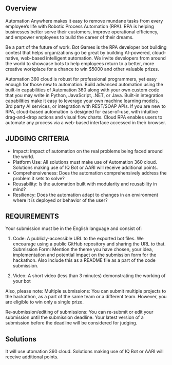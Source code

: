 ## Overview
Automation Anywhere makes it easy to remove mundane tasks from every employee’s life with Robotic Process Automation (RPA). RPA is helping businesses better serve their customers, improve operational efficiency, and empower employees to build the career of their dreams.

Be a part of the future of work. Bot Games is the RPA developer bot building contest that helps organizations go be great by building AI-powered, cloud-native, web-based intelligent automation. We invite developers from around the world to showcase bots to help employees return to a better, more creative workplace for a chance to win $5000 and other valuable prizes.

Automation 360 cloud is robust for professional programmers, yet easy enough for those new to automation. Build advanced automation using the built-in capabilities of Automation 360 along with your own custom code that you may write in Python, JavaScript, .NET, or Java. Built-in integration capabilities make it easy to leverage your own machine learning models, 3rd party AI services, or integration with REST/SOAP APIs. If you are new to RPA, cloud-based automation is designed for ease-of-use, with intuitive drag-and-drop actions and visual flow charts. Cloud RPA enables users to automate any process via a web-based interface accessed in their browser.


## JUDGING CRITERIA
- Impact: Impact of automation on the real problems being faced around the world.
- Platform Use: All solutions must make use of Automation 360 cloud. Solutions making use of IQ Bot or AARI will receive additional points.
- Comprehensiveness: Does the automation comprehensively address the problem it sets to solve?
- Reusability: Is the automation built with modularity and reusability in mind?
- Resiliency: Does the automation adapt to changes in an environment where it is deployed or behavior of the user?


## REQUIREMENTS
Your submission must be in the English language and consist of:

1) Code: A publicly-accessible URL to the exported bot files. We encourage using a public GitHub repository and sharing the URL to that.
Submission Form: Mention the theme you have chosen, your idea, implementation and potential impact on the submission form for the hackathon. Also include this as a README file as a part of the code submission.

2) Video: A short video (less than 3 minutes) demonstrating the working of your bot

Also, please note:
Multiple submissions: You can submit multiple projects to the hackathon, as a part of the same team or a different team. However, you are eligible to win only a single prize.

Re-submission/editing of submissions: You can re-submit or edit your submission until the submission deadline. Your latest version of a submission before the deadline will be considered for judging.



## Solutions

It will use utomation 360 cloud. Solutions making use of IQ Bot or AARI will receive additional points.